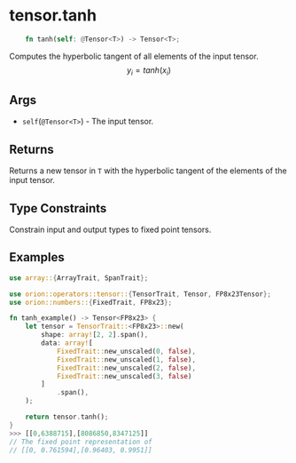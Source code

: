 # tensor.tanh

```rust 
    fn tanh(self: @Tensor<T>) -> Tensor<T>;
```

Computes the hyperbolic tangent of all elements of the input tensor.
$$
y_i=tanh({x_i})
$$

## Args

* `self`(`@Tensor<T>`) - The input tensor.

## Returns

Returns a new tensor in `T` with the hyperbolic tangent of the elements of the input tensor.

## Type Constraints

Constrain input and output types to fixed point tensors.

## Examples

```rust
use array::{ArrayTrait, SpanTrait};

use orion::operators::tensor::{TensorTrait, Tensor, FP8x23Tensor};
use orion::numbers::{FixedTrait, FP8x23};

fn tanh_example() -> Tensor<FP8x23> {
    let tensor = TensorTrait::<FP8x23>::new(
        shape: array![2, 2].span(),
        data: array![
            FixedTrait::new_unscaled(0, false),
            FixedTrait::new_unscaled(1, false),
            FixedTrait::new_unscaled(2, false),
            FixedTrait::new_unscaled(3, false)
        ]
            .span(),
    );

    return tensor.tanh();
}
>>> [[0,6388715],[8086850,8347125]]
// The fixed point representation of
// [[0, 0.761594],[0.96403, 0.9951]]
```
